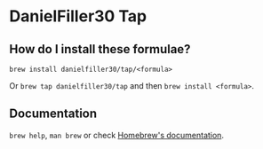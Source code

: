 # DanielFiller30 Tap

## How do I install these formulae?

`brew install danielfiller30/tap/<formula>`

Or `brew tap danielfiller30/tap` and then `brew install <formula>`.

## Documentation

`brew help`, `man brew` or check [Homebrew's documentation](https://docs.brew.sh).
